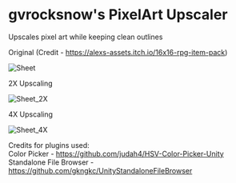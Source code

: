 # gvrocksnow's PixelArt Upscaler
Upscales pixel art while keeping clean outlines

Original (Credit - https://alexs-assets.itch.io/16x16-rpg-item-pack)

![Sheet](https://user-images.githubusercontent.com/22365275/68945399-56454f00-07d6-11ea-9bb0-ffc697e3e4d8.png)

2X Upscaling

![Sheet_2X](https://user-images.githubusercontent.com/22365275/68945447-72e18700-07d6-11ea-9001-7d9fe6ded36e.png)

4X Upscaling

![Sheet_4X](https://user-images.githubusercontent.com/22365275/68945477-7bd25880-07d6-11ea-8b37-32b8aff9d145.png)

Credits for plugins used:  
Color Picker - https://github.com/judah4/HSV-Color-Picker-Unity    
Standalone File Browser - https://github.com/gkngkc/UnityStandaloneFileBrowser  
